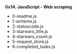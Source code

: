 **0x14. JavaScript - Web scraping**

- 0-readme.js
- 1-writeme.js
- 2-statuscode.js
- 3-starwars_title.js
- 4-starwars_count.js
- 5-request_store.js
- 6-completed_tasks.js
